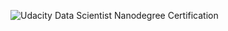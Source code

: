 ![Udacity Data Scientist Nanodegree Certification](https://user-images.githubusercontent.com/23645903/200684962-d0ca8a72-c36a-4542-9349-4733e68d0c04.png)
